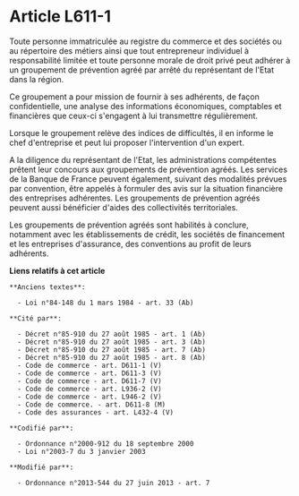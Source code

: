 # Article L611-1

Toute personne immatriculée au registre du commerce et des sociétés ou au répertoire des métiers ainsi que tout entrepreneur
individuel à responsabilité limitée et toute personne morale de droit privé peut adhérer à un groupement de prévention agréé
par arrêté du représentant de l'Etat dans la région.

Ce groupement a pour mission de fournir à ses adhérents, de façon confidentielle, une analyse des informations économiques,
comptables et financières que ceux-ci s'engagent à lui transmettre régulièrement.

Lorsque le groupement relève des indices de difficultés, il en informe le chef d'entreprise et peut lui proposer
l'intervention d'un expert.

A la diligence du représentant de l'Etat, les administrations compétentes prêtent leur concours aux groupements de prévention
agréés. Les services de la Banque de France peuvent également, suivant des modalités prévues par convention, être appelés à
formuler des avis sur la situation financière des entreprises adhérentes. Les groupements de prévention agréés peuvent aussi
bénéficier d'aides des collectivités territoriales.

Les groupements de prévention agréés sont habilités à conclure, notamment avec les établissements de crédit, les sociétés de
financement et les entreprises d'assurance, des conventions au profit de leurs adhérents.

**Liens relatifs à cet article**

	**Anciens textes**:

	  - Loi n°84-148 du 1 mars 1984 - art. 33 (Ab)

	**Cité par**:

	  - Décret n°85-910 du 27 août 1985 - art. 1 (Ab)
	  - Décret n°85-910 du 27 août 1985 - art. 3 (Ab)
	  - Décret n°85-910 du 27 août 1985 - art. 7 (Ab)
	  - Décret n°85-910 du 27 août 1985 - art. 8 (Ab)
	  - Code de commerce - art. D611-1 (V)
	  - Code de commerce - art. D611-3 (V)
	  - Code de commerce - art. D611-7 (V)
	  - Code de commerce - art. L936-2 (V)
	  - Code de commerce - art. L946-2 (V)
	  - Code de commerce. - art. D611-8 (M)
	  - Code des assurances - art. L432-4 (V)

	**Codifié par**:

	  - Ordonnance n°2000-912 du 18 septembre 2000
	  - Loi n°2003-7 du 3 janvier 2003

	**Modifié par**:

	  - Ordonnance n°2013-544 du 27 juin 2013 - art. 7
